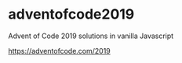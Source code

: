 # adventofcode2019
Advent of Code 2019 solutions in vanilla Javascript

https://adventofcode.com/2019
